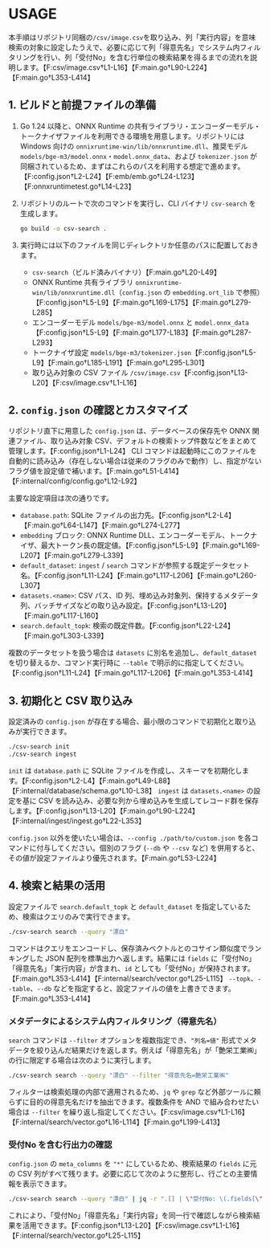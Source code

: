 # USAGE

本手順はリポジトリ同梱の`/csv/image.csv`を取り込み、列「実行内容」を意味検索の対象に設定したうえで、必要に応じて列「得意先名」でシステム内フィルタリングを行い、列「受付No」を含む行単位の検索結果を得るまでの流れを説明します。【F:csv/image.csv†L1-L16】【F:main.go†L90-L224】【F:main.go†L353-L414】

## 1. ビルドと前提ファイルの準備

1. Go 1.24 以降と、ONNX Runtime の共有ライブラリ・エンコーダーモデル・トークナイザファイルを利用できる環境を用意します。リポジトリには Windows 向けの `onnixruntime-win/lib/onnxruntime.dll`、推奨モデル `models/bge-m3/model.onnx`・`model.onnx_data`、および `tokenizer.json` が同梱されているため、まずはこれらのパスを利用する想定で進めます。【F:config.json†L2-L24】【F:emb/emb.go†L24-L123】【F:onnxruntimetest.go†L14-L23】
2. リポジトリのルートで次のコマンドを実行し、CLI バイナリ `csv-search` を生成します。

   ```bash
   go build -o csv-search .
   ```

3. 実行時には以下のファイルを同じディレクトリか任意のパスに配置しておきます。
   - `csv-search`（ビルド済みバイナリ）【F:main.go†L20-L49】
   - ONNX Runtime 共有ライブラリ `onnixruntime-win/lib/onnxruntime.dll`（`config.json` の `embedding.ort_lib` で参照）【F:config.json†L5-L9】【F:main.go†L169-L175】【F:main.go†L279-L285】
   - エンコーダーモデル `models/bge-m3/model.onnx` と `model.onnx_data`【F:config.json†L5-L9】【F:main.go†L177-L183】【F:main.go†L287-L293】
   - トークナイザ設定 `models/bge-m3/tokenizer.json`【F:config.json†L5-L9】【F:main.go†L185-L191】【F:main.go†L295-L301】
   - 取り込み対象の CSV ファイル `/csv/image.csv`【F:config.json†L13-L20】【F:csv/image.csv†L1-L16】

## 2. `config.json` の確認とカスタマイズ

リポジトリ直下に用意した `config.json` は、データベースの保存先や ONNX 関連ファイル、取り込み対象 CSV、デフォルトの検索トップ件数などをまとめて管理します。【F:config.json†L1-L24】 CLI コマンドは起動時にこのファイルを自動的に読み込み（存在しない場合は従来のフラグのみで動作）し、指定がないフラグ値を設定値で補います。【F:main.go†L51-L414】【F:internal/config/config.go†L12-L92】

主要な設定項目は次の通りです。

- `database.path`: SQLite ファイルの出力先。【F:config.json†L2-L4】【F:main.go†L64-L147】【F:main.go†L274-L277】
- `embedding` ブロック: ONNX Runtime DLL、エンコーダーモデル、トークナイザ、最大トークン長の既定値。【F:config.json†L5-L9】【F:main.go†L169-L207】【F:main.go†L279-L339】
- `default_dataset`: `ingest` / `search` コマンドが参照する既定データセット名。【F:config.json†L11-L24】【F:main.go†L117-L206】【F:main.go†L260-L307】
- `datasets.<name>`: CSV パス、ID 列、埋め込み対象列、保持するメタデータ列、バッチサイズなどの取り込み設定。【F:config.json†L13-L20】【F:main.go†L117-L160】
- `search.default_topk`: 検索の既定件数。【F:config.json†L22-L24】【F:main.go†L303-L339】

複数のデータセットを扱う場合は `datasets` に別名を追加し、`default_dataset` を切り替えるか、コマンド実行時に `--table` で明示的に指定してください。【F:config.json†L11-L24】【F:main.go†L117-L206】【F:main.go†L353-L414】

## 3. 初期化と CSV 取り込み

設定済みの `config.json` が存在する場合、最小限のコマンドで初期化と取り込みが実行できます。

```bash
./csv-search init
./csv-search ingest
```

`init` は `database.path` に SQLite ファイルを作成し、スキーマを初期化します。【F:config.json†L2-L4】【F:main.go†L49-L88】【F:internal/database/schema.go†L10-L38】 `ingest` は `datasets.<name>` の設定を基に CSV を読み込み、必要な列から埋め込みを生成してレコード群を保存します。【F:config.json†L13-L20】【F:main.go†L90-L224】【F:internal/ingest/ingest.go†L22-L353】

`config.json` 以外を使いたい場合は、`--config ./path/to/custom.json` を各コマンドに付与してください。個別のフラグ (`--db` や `--csv` など) を併用すると、その値が設定ファイルより優先されます。【F:main.go†L53-L224】

## 4. 検索と結果の活用

設定ファイルで `search.default_topk` と `default_dataset` を指定しているため、検索はクエリのみで実行できます。

```bash
./csv-search search --query "漂白"
```

コマンドはクエリをエンコードし、保存済みベクトルとのコサイン類似度でランキングした JSON 配列を標準出力へ返します。結果には `fields` に「受付No」「得意先名」「実行内容」が含まれ、`id` としても「受付No」が保持されます。【F:main.go†L353-L414】【F:internal/search/vector.go†L25-L115】 `--topk`、`--table`、`--db` などを指定すると、設定ファイルの値を上書きできます。【F:main.go†L353-L414】

### メタデータによるシステム内フィルタリング（得意先名）

`search` コマンドは `--filter` オプションを複数指定でき、`"列名=値"` 形式でメタデータを絞り込んだ結果だけを返します。例えば「得意先名」が「艶栄工業㈱」の行に限定する場合は次のように実行します。

```bash
./csv-search search --query "漂白" --filter "得意先名=艶栄工業㈱"
```

フィルターは検索処理の内部で適用されるため、`jq` や `grep` など外部ツールに頼らずに目的の得意先名だけを抽出できます。複数条件を AND で組み合わせたい場合は `--filter` を繰り返し指定してください。【F:csv/image.csv†L1-L16】【F:internal/search/vector.go†L16-L114】【F:main.go†L199-L413】

### 受付No を含む行出力の確認

`config.json` の `meta_columns` を `"*"` にしているため、検索結果の `fields` に元の CSV 列がすべて残ります。必要に応じて次のように整形し、行ごとの主要情報を表示できます。

```bash
./csv-search search --query "漂白" | jq -r ".[] | \"受付No: \(.fields[\"受付No\"]) / 得意先名: \(.fields[\"得意先名\"]) / 実行内容: \(.fields[\"実行内容\"])\""
```

これにより、「受付No」「得意先名」「実行内容」を同一行で確認しながら検索結果を活用できます。【F:config.json†L13-L20】【F:csv/image.csv†L1-L16】【F:internal/search/vector.go†L25-L115】
